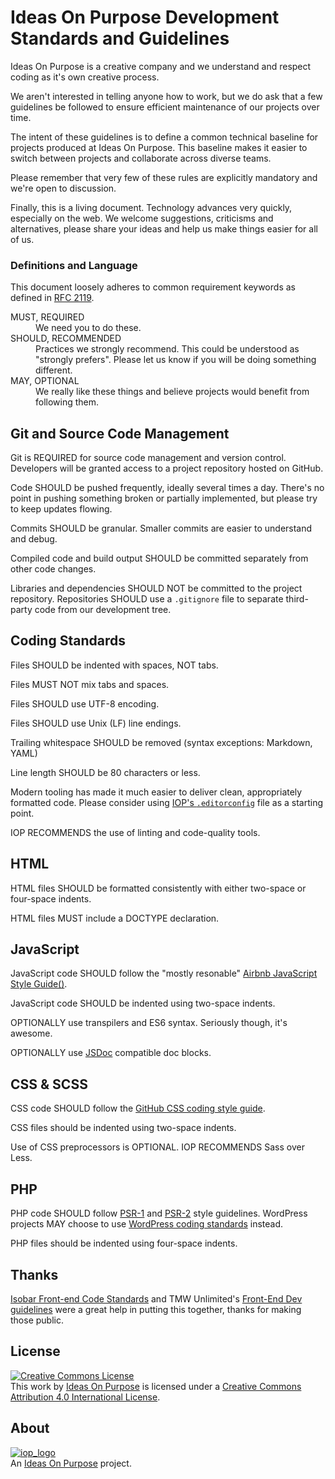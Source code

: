# Ideas On Purpose Development Standards and Guidelines

Ideas On Purpose is a creative company and we understand and respect coding as it's own creative process. 

We aren't interested in telling anyone how to work, but we do ask that a few guidelines be followed to ensure efficient maintenance of our projects over time. 

The intent of these guidelines is to define a common technical baseline for projects produced at Ideas On Purpose. This baseline makes it easier to switch between projects and collaborate across diverse teams.


Please remember that very few of these rules are explicitly mandatory and we're open to discussion. 



Finally, this is a living document. Technology advances very quickly, especially on the web. We welcome suggestions, criticisms and alternatives, please share your ideas and help us make things easier for all of us.


### Definitions and Language

This document loosely adheres to common requirement keywords as defined in [RFC 2119][2119].

<dl><dt>MUST, REQUIRED</dt>
<dd>We need you to do these.</dd>

<dt>SHOULD, RECOMMENDED</dt>
<dd>Practices we strongly recommend. This could be understood as "strongly prefers". Please let us know if you will be doing something different. </dd>

<dt>MAY, OPTIONAL</dt>
<dd>We really like these things and believe projects would benefit from following them.</dd>

</dl>

## Git and Source Code Management
Git is REQUIRED for source code management and version control. Developers will be granted access to a project repository hosted on GitHub.

Code SHOULD be pushed frequently, ideally several times a day. There's no point in pushing something broken or partially implemented, but please try to keep updates flowing.

Commits SHOULD be granular. Smaller commits are easier to understand and debug. 

Compiled code and build output SHOULD be committed separately from other code changes. 

Libraries and dependencies SHOULD NOT be committed to the project repository. Repositories SHOULD use a `.gitignore` file to separate third-party code from our development tree.


## Coding Standards

Files SHOULD be indented with spaces, NOT tabs. 

Files MUST NOT mix tabs and spaces.

Files SHOULD use UTF-8 encoding.

Files SHOULD use Unix (LF) line endings.

Trailing whitespace SHOULD be removed (syntax exceptions: Markdown, YAML)

Line length SHOULD be 80 characters or less. 




Modern tooling has made it much easier to deliver clean, appropriately formatted code. Please consider using [IOP's `.editorconfig`][editorconfig] file as a starting point. 

IOP RECOMMENDS the use of linting and code-quality tools. 




## HTML

HTML files SHOULD be formatted consistently with either two-space or four-space indents. 

HTML files MUST include a DOCTYPE declaration. 

## JavaScript

JavaScript code SHOULD follow the "mostly resonable" [Airbnb JavaScript Style Guide()][airbnb5].

JavaScript code SHOULD be indented using two-space indents.


OPTIONALLY use transpilers and ES6 syntax. Seriously though, it's awesome. 

OPTIONALLY use [JSDoc][] compatible doc blocks.



## CSS & SCSS

CSS code SHOULD follow the [GitHub CSS coding style guide][github-css].

CSS files should be indented using two-space indents.

Use of CSS preprocessors is OPTIONAL. IOP RECOMMENDS Sass over Less. 



## PHP

PHP code SHOULD follow [PSR-1][] and [PSR-2][] style guidelines. WordPress projects MAY choose to use  [WordPress coding standards][wpcode] instead.

PHP files should be indented using four-space indents.


## Thanks
[Isobar Front-end Code Standards][isobar] and TMW Unlimited's [Front-End Dev guidelines][tmw] were a great help in putting this together, thanks for making those public.

## License

<p><a rel="license" href="http://creativecommons.org/licenses/by/4.0/"><img alt="Creative Commons License" style="border-width:0" src="https://i.creativecommons.org/l/by/4.0/88x31.png" /></a><br />This <span xmlns:dct="http://purl.org/dc/terms/" href="http://purl.org/dc/dcmitype/Text" rel="dct:type">work</span> by <a xmlns:cc="http://creativecommons.org/ns#" href="http://ideasonpurpose.com" property="cc:attributionName" rel="cc:attributionURL">Ideas On Purpose</a> is licensed under a <a rel="license" href="http://creativecommons.org/licenses/by/4.0/">Creative Commons Attribution 4.0 International License</a>.</p>

## About

[![iop_logo](https://cloud.githubusercontent.com/assets/8320/9443542/944a8bce-4a4f-11e5-9d2f-54999b1687d5.png)][iop]  
An [Ideas On Purpose][iop] project.

[iop]: http://ideasonpurpose.com



[editorconfig]: http://github.com/ideasonpurpose/#
[2119]: http://www.ietf.org/rfc/rfc2119.txt
[airbnb5]: https://github.com/airbnb/javascript/tree/master/es5
[airbnb6]: https://github.com/airbnb/javascript
[jsdoc]: http://usejsdoc.org/about-getting-started.html
[github-css]: http://primercss.io/guidelines/#scss
[psr-1]: https://github.com/php-fig/fig-standards/blob/master/accepted/PSR-1-basic-coding-standard.md
[psr-2]: https://github.com/php-fig/fig-standards/blob/master/accepted/PSR-2-coding-style-guide.md
[wpcode]: https://make.wordpress.org/core/handbook/best-practices/coding-standards/php/
[isobar]: http://isobar-idev.github.io/code-standards/#css_css_best_practices
[tmw]: http://tech.tmw.co.uk/code/TMW-frontend-guidelines
